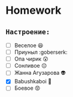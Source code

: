 # Homework

## `Настроение:`
* [ ] Веселое :satisfied:
* [ ] Приуныл :goberserk:
* [ ] Опа чирик :astonished:
* [ ] Сонливое :pensive:
* [ ] Жанна Агузарова :alien:
* [x] Babushkaboi :older_woman:
* [ ] Боевое :rage:
